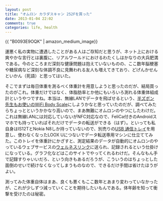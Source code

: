 ```yaml
---
layout: post
title: "オムロン カラダスキャン 252Fを買った"
date: 2013-01-04 22:02
comments: true
categories: life, health
---
```

{{ "B0093E9OQK" | amazon_medium_image}}

運悪く私の実物に遭遇したことがある人はご存知だと思うが、ネット上における爽やかな言行とは裏腹に、リアルワールドにおけるわたくしはかなりの大兵肥満である。今のところまだ深刻な健康問題は抱えていないものの、ここ数年脳梗塞や糖尿病など深刻な体調不良に見舞われる友人も増えてきており、どげんかせんといかん（死語）と思ってはいた。

そこでまずは毎日体重を測るべく体重計を用意しようと思ったのだが、結局買ったのがこれ。体重だけではなく、体脂肪率とか他にもいろいろ測れる体重体組成計というやつですね。本当は、無線LANでデータを飛ばせるという、[半ズボン先生もお使いの](http://hanzubon.jp/node/4979/)[WiFi Body Scale](http://www.amazon.co.jp/gp/product/B00327A5EE/ref=as_li_ss_tl?ie=UTF8&tag=myhumangetsme-22&linkCode=as2&camp=247&creative=7399&creativeASIN=B00327A5EE)にしようかなと思っていたのだが、調べてみたらちょっとというかかなり高いので、まあ無難にオムロンのやつにしたわけだ。これは無線LANには対応していないがNFC対応なので、FeliCa付きのAndroidスマホでも持っていればそれだけでデータの転送ができる（はず）。といっても私自身はIS12TとNokia N8しか持っていないので、別売りの[USB 通信トレイ](http://www.amazon.co.jp/gp/product/B0073N17HC/ref=as_li_ss_tl?ie=UTF8&tag=myhumangetsme-22&linkCode=as2&camp=247&creative=7399&creativeASIN=B0073N17HC)を用意し、使わなくなったLOOX Uにつないでデータ転送専用マシンに仕立ててみた。このトレイを体重計にかざすと、測定結果のデータが自動的にオムロンのやっているウェブサービスの[ウェルネスリンク](http://www.wellnesslink.jp)に送られ、記録されるという仕掛けになっている。グラフ化などはこのサイトでやってくれるわけだ。そんなもん手で記録すりゃいいだろ、という向きもあるだろうが、こういうのはちょっとした面倒のせいで続けなくなってしまうものなので、できるだけ手間は省けたほうがよい。

測ってみた体重自体はまあ、良くも悪くもここ数年とあまり変わっていなかったが、これが少しずつ減っていくことを期待したいもんである。体年齢を知って衝撃を受けたのは秘密。
